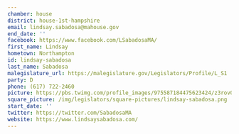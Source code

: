 ```yaml
---
chamber: house
district: house-1st-hampshire
email: lindsay.sabadosa@mahouse.gov
end_date: ''
facebook: https://www.facebook.com/LSabadosaMA/
first_name: Lindsay
hometown: Northampton
id: lindsay-sabadosa
last_name: Sabadosa
malegislature_url: https://malegislature.gov/Legislators/Profile/L_S1
party: D
phone: (617) 722-2460
picture: https://pbs.twimg.com/profile_images/975587184475623424/z3rovQSm_400x400.jpg
square_picture: /img/legislators/square-pictures/lindsay-sabadosa.png
start_date: ''
twitter: https://twitter.com/SabadosaMA
website: https://www.lindsaysabadosa.com/
---
```

